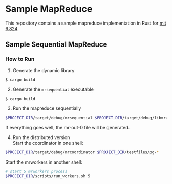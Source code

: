 # Sample MapReduce

This repository contains a sample mapreduce implementation in Rust for [mit 6.824](https://pdos.csail.mit.edu/6.824/labs/lab-mr.html)

## Sample Sequential MapReduce

### How to Run

1. Generate the dynamic library
```bash
$ cargo build
```

2. Generate the `mrsequential` executable
```bash
$ cargo build
```

3. Run the mapreduce sequentially
```bash
$PROJECT_DIR/target/debug/mrsequential $PROJECT_DIR/target/debug/libmrapps_wc.dylib $PROJECT_DIR/testfiles/*
```
If everything goes well, the mr-out-0 file will be generated.

4. Run the distributed version   
Start the coordinator in one shell:
```bash
$PROJECT_DIR/target/debug/mrcoordinator $PROJECT_DIR/testfiles/pg-*
```
Start the mrworkers in another shell:
```bash
# start 5 mrworkers process
$PROJECT_DIR/scripts/run_workers.sh 5
```
